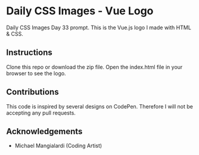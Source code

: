 # Daily CSS Images - Vue Logo
Daily CSS Images Day 33 prompt. This is the Vue.js logo I made with HTML & CSS.

## Instructions
Clone this repo or download the zip file. Open the index.html file in your browser to see the logo.

## Contributions
This code is inspired by several designs on CodePen. Therefore I will not be accepting any pull requests.

## Acknowledgements
* Michael Mangialardi (Coding Artist)